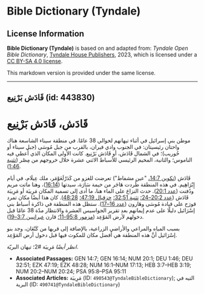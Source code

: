 # Bible Dictionary (Tyndale)

## License Information

**Bible Dictionary (Tyndale)** is based on and adapted from: _Tyndale Open Bible Dictionary_, [Tyndale House Publishers](https://tyndaleopenresources.com/), 2023, which is licensed under a [CC BY-SA 4.0 license](https://creativecommons.org/licenses/by-sa/4.0/legalcode.en).

This markdown version is provided under the same license.



--------------------------------

## قَادَش بَرْنِيع (id: 443830)

قَادَش، قَادَش بَرْنِيع
=======================

موطن بني إسرائيل في أثناء تيهانهم لحوالي 38 عامًا. في منطقة سيناء الشاسعة هناك واحتان رئيسيتان: في الجنوب وادي فيران، بالقرب من جبل مُوسَى (جبل سيناء أو حُوريب)؛ في الشمال قَادَش، أو قَادَش بَرْنِيع. كانت الأولى المكان الذي أُعطي فيه الناموس؛ والثانية، المخيم الرئيسي للأسباط الاثني عشرة خلال خروجهم من مِصْر ([تثنية 1:46](https://ref.ly/Deut1:46)).

قَادَش ([تكوين 14:7،](https://ref.ly/Gen14:7) "عين مشفاط") تعرضت للغزو من كَدَرْلَعَوْمَر، ملك عِيلَام، في أيام إِبْرَاهِيم. في هذه المنطقة طُردت هَاجَر من خيمة سَارَة، سيدتها ([16:14](https://ref.ly/Gen16:14))، وهنا ماتت مريم ودُفنت ([عدد 20:1](https://ref.ly/Num20:1)). حدث النزاع على الماء هنا، ما أدى إلى تسمية المكان مَرِيبَة أو مَرِيبَة قَادَش ([عدد 20:2–24؛](https://ref.ly/Num20:2-Num20:24) [تثنية 32:51؛](https://ref.ly/Deut32:51) [حزقيال 47:19؛](https://ref.ly/Ezek47:19) [48:28](https://ref.ly/Ezek48:28)). كان هذا أيضًا مكان تمرد قورَح على قيادة مُوسَى وهَارون ([عدد 16–17](https://ref.ly/Num16:1-Num17:13)). ستظل هذه المنطقة في ذاكرة أسباط بني إسْرَائيل دليلًا على عدم إيمانهم بعد تقرير الجواسيس العشرة والانتظار مدّة 38 عامًا قبل دخولهم لأرض المَوْعِد ([مزمور 95:8–11؛](https://ref.ly/Ps95:8-Ps95:11) قارن [عبرانيين 3:7–19](https://ref.ly/Heb3:7-Heb3:19)).

بسبب المياه والمراعي والأراضي الزراعية، بالإضافة إلى قربها من كَنْعَان، وجد بنو إسْرَائيل أنَّ هذه المنطقة هي أفضل مكان للمكوث فيها قبل دخول أرض المَوْعِد.

*انظر أيضًا* مَرِيبَة \#2؛ تيهان البريّة.

* **Associated Passages:** GEN 14:7; GEN 16:14; NUM 20:1; DEU 1:46; DEU 32:51; EZK 47:19; EZK 48:28; NUM 16:1–NUM 17:13; HEB 3:7–HEB 3:19; NUM 20:2–NUM 20:24; PSA 95:8–PSA 95:11
* **Associated Articles:** مَرِيبَة (ID: `490543@TyndaleBibleDictionary`); التيه في البرية (ID: `490741@TyndaleBibleDictionary`)

